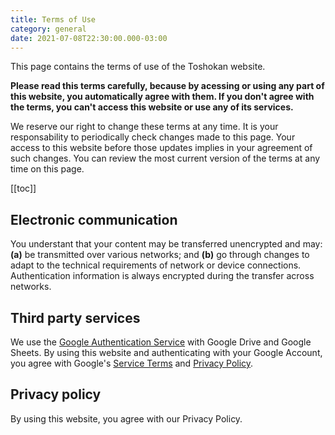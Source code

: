 ```yaml
---
title: Terms of Use
category: general
date: 2021-07-08T22:30:00.000-03:00
---
```


This page contains the terms of use of the Toshokan website.

**Please read this terms carefully, because by acessing
or using any part of this website, you automatically agree
with them. If you don't agree with the terms, you can't
access this website or use any of its services.**

We reserve our right to change these terms at any time.
It is your responsability to periodically check changes
made to this page. Your access to this website before
those updates implies in your agreement of such changes.
You can review the most current version of the terms
at any time on this page.

[[toc]]

## Electronic communication

You understant that your content may be transferred unencrypted
and may: **(a)** be transmitted over various networks; and **(b)**
go through changes to adapt to the technical requirements of
network or device connections. Authentication information is always
encrypted during the transfer across networks.

## Third party services

We use the [Google Authentication Service]
with Google Drive and Google Sheets. By using this website and
authenticating with your Google Account, you agree with Google's
[Service Terms] and [Privacy Policy].

[Google Authentication Service]: https://developers.google.com/identity/sign-in/web
[Service Terms]: https://policies.google.com/terms?hl=en
[Privacy Policy]: https://policies.google.com/privacy?hl=en

## Privacy policy

By using this website, you agree with our Privacy Policy.
